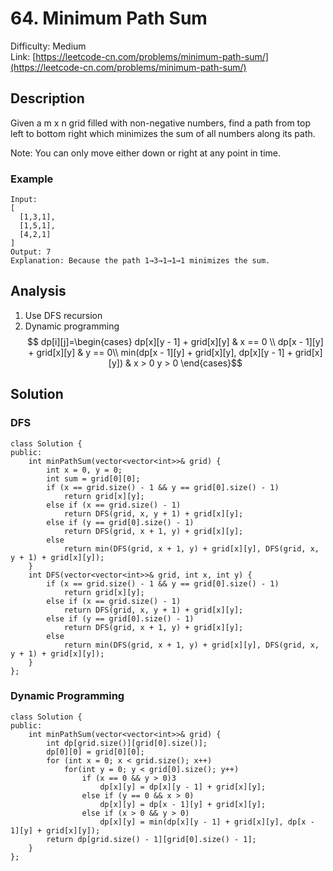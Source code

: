 # 64. Minimum Path Sum
Difficulty: Medium  
Link: [https://leetcode-cn.com/problems/minimum-path-sum/](https://leetcode-cn.com/problems/minimum-path-sum/)
## Description
Given a m x n grid filled with non-negative numbers, find a path from top left to bottom right which minimizes the sum of all numbers along its path.

Note: You can only move either down or right at any point in time.  

### Example
``` 
Input:
[
  [1,3,1],
  [1,5,1],
  [4,2,1]
]
Output: 7
Explanation: Because the path 1→3→1→1→1 minimizes the sum.
```
## Analysis
1. Use DFS recursion
2. Dynamic programming
$$ dp[i][j]=\begin{cases}
dp[x][y - 1] + grid[x][y] & x == 0 \\
dp[x - 1][y] + grid[x][y] & y == 0\\
min(dp[x - 1][y] + grid[x][y], dp[x][y - 1] + grid[x][y]) & x > 0 y > 0 
\end{cases}$$ 

## Solution
### DFS
```
class Solution {
public:
    int minPathSum(vector<vector<int>>& grid) {
        int x = 0, y = 0;
        int sum = grid[0][0];
        if (x == grid.size() - 1 && y == grid[0].size() - 1) 
            return grid[x][y];
        else if (x == grid.size() - 1) 
            return DFS(grid, x, y + 1) + grid[x][y];
        else if (y == grid[0].size() - 1) 
            return DFS(grid, x + 1, y) + grid[x][y];
        else 
            return min(DFS(grid, x + 1, y) + grid[x][y], DFS(grid, x, y + 1) + grid[x][y]);
    }
    int DFS(vector<vector<int>>& grid, int x, int y) {
        if (x == grid.size() - 1 && y == grid[0].size() - 1) 
            return grid[x][y];
        else if (x == grid.size() - 1) 
            return DFS(grid, x, y + 1) + grid[x][y];
        else if (y == grid[0].size() - 1) 
            return DFS(grid, x + 1, y) + grid[x][y];
        else 
            return min(DFS(grid, x + 1, y) + grid[x][y], DFS(grid, x, y + 1) + grid[x][y]);
    }
};
```
### Dynamic Programming
```
class Solution {
public:
    int minPathSum(vector<vector<int>>& grid) {
        int dp[grid.size()][grid[0].size()];
        dp[0][0] = grid[0][0];
        for (int x = 0; x < grid.size(); x++)
            for(int y = 0; y < grid[0].size(); y++) 
                if (x == 0 && y > 0)3
                    dp[x][y] = dp[x][y - 1] + grid[x][y];
                else if (y == 0 && x > 0)
                    dp[x][y] = dp[x - 1][y] + grid[x][y];
                else if (x > 0 && y > 0)
                    dp[x][y] = min(dp[x][y - 1] + grid[x][y], dp[x - 1][y] + grid[x][y]);
        return dp[grid.size() - 1][grid[0].size() - 1];
    }
};
```